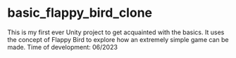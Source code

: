 # basic_flappy_bird_clone
This is my first ever Unity project to get acquainted with the basics. It uses the concept of Flappy Bird to explore how an extremely simple game can be made. Time of development: 06/2023
